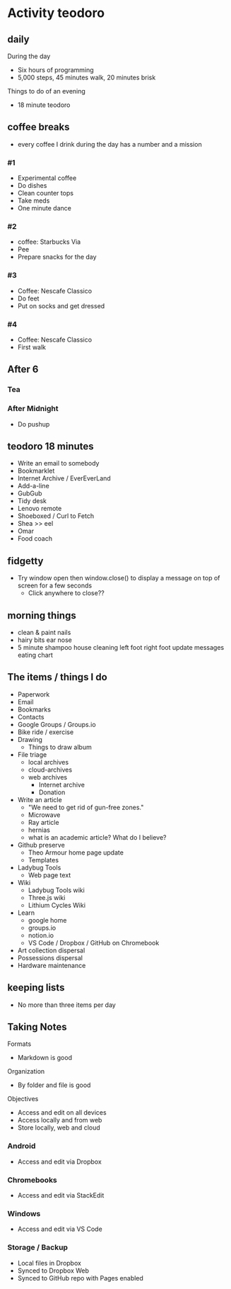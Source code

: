 # Activity teodoro

## daily

During the day

* Six hours of programming
* 5,000 steps, 45 minutes walk, 20 minutes brisk

Things to do of an evening

* 18 minute teodoro


## coffee breaks

* every coffee I drink during the day has a number and a mission

### #1

* Experimental coffee
* Do dishes
* Clean counter tops
* Take meds
* One minute dance

### #2

* coffee: Starbucks Via
* Pee
* Prepare snacks for the day

### #3

* Coffee: Nescafe Classico
* Do feet
* Put on socks and get dressed

### #4

* Coffee: Nescafe Classico
* First walk

## After 6

### Tea

### After Midnight

* Do pushup

## teodoro 18 minutes

* Write an email to somebody
* Bookmarklet
* Internet Archive / EverEverLand
* Add-a-line
* GubGub
* Tidy desk
* Lenovo remote
* Shoeboxed / Curl to Fetch
* Shea >> eel
* Omar
* Food coach


## fidgetty

* Try window open then window.close() to display a message on top of screen for a few seconds
	* Click anywhere to close??


## morning things

* clean & paint nails
* hairy bits ear nose
* 5 minute shampoo
house cleaning
left foot
right foot
update messages
eating chart


## The items / things I do

* Paperwork
* Email
* Bookmarks
* Contacts
* Google Groups / Groups.io
* Bike ride / exercise
* Drawing
	* Things to draw album
* File triage
	* local archives
	* cloud-archives
	* web archives
		* Internet archive
		* Donation
* Write an article
	* "We need to get rid of gun-free zones."
	* Microwave
	* Ray article
	* hernias
	* what is an academic article? What do I believe?
* Github preserve
	* Theo Armour home page update
	* Templates
* Ladybug Tools
	* Web page text
* Wiki
	* Ladybug Tools wiki
	* Three.js wiki
	* Lithium Cycles Wiki
* Learn
	* google home
	* groups.io
	* notion.io
	* VS Code / Dropbox / GitHub on Chromebook
* Art collection dispersal
* Possessions dispersal
* Hardware maintenance

## keeping lists

* No more than three items per day

## Taking Notes

Formats

* Markdown is good

Organization

* By folder and file is good

Objectives

* Access and edit on all devices
* Access locally and from web
* Store locally, web and cloud

### Android

* Access and edit via Dropbox

### Chromebooks

* Access and edit via StackEdit

### Windows

* Access and edit via VS Code

### Storage / Backup

* Local files in Dropbox
* Synced to Dropbox Web
* Synced to GitHub repo with Pages enabled

